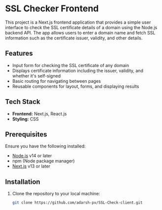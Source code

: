 # SSL Checker Frontend

This project is a Next.js frontend application that provides a simple user interface to check the SSL certificate details of a domain using the Node.js backend API. The app allows users to enter a domain name and fetch SSL information such as the certificate issuer, validity, and other details.

## Features

- Input form for checking the SSL certificate of any domain
- Displays certificate information including the issuer, validity, and whether it's self-signed
- Basic routing for navigating between pages
- Reusable components for layout, forms, and displaying results

## Tech Stack

- **Frontend:** Next.js, React.js
- **Styling:** CSS

## Prerequisites

Ensure you have the following installed:

- [Node.js](https://nodejs.org/) v14 or later
- npm (Node package manager)
- [Next.js](https://nextjs.org/) v13 or later

## Installation

1. Clone the repository to your local machine:

   ```bash
   git clone https://github.com/adarsh-pv/SSL-Check-client.git
